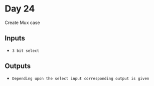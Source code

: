 # Day 24
Create Mux case

## Inputs
- `3 bit select`

## Outputs
- `Depending upon the select input corresponding output is given `
